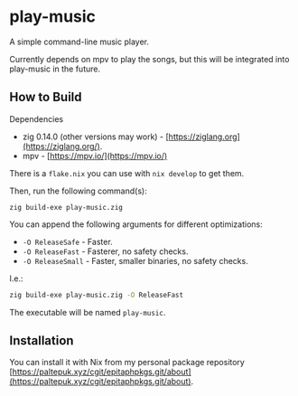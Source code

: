 # play-music

A simple command-line music player.

Currently depends on mpv to play the songs, but this will be integrated into
play-music in the future.

## How to Build

Dependencies

- zig 0.14.0 (other versions may work) - [https://ziglang.org](https://ziglang.org/).
- mpv - [https://mpv.io/](https://mpv.io/)

There is a `flake.nix` you can use with `nix develop` to get them.

Then, run the following command(s):

```shell
zig build-exe play-music.zig
```

You can append the following arguments for different optimizations:

- `-O ReleaseSafe` - Faster.
- `-O ReleaseFast` - Fasterer, no safety checks.
- `-O ReleaseSmall` - Faster, smaller binaries, no safety checks.

I.e.:

```sh
zig build-exe play-music.zig -O ReleaseFast
```

The executable will be named `play-music`.

## Installation

You can install it with Nix from my personal package repository
[https://paltepuk.xyz/cgit/epitaphpkgs.git/about](https://paltepuk.xyz/cgit/epitaphpkgs.git/about).
